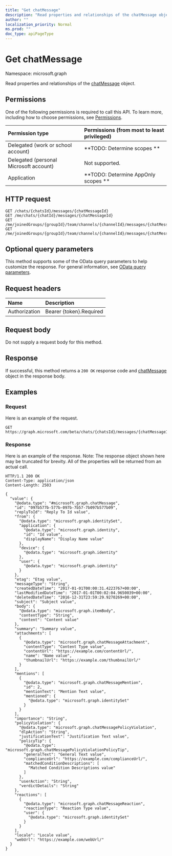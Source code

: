 ```yaml
---
title: "Get chatMessage"
description: "Read properties and relationships of the chatMessage object."
author: ""
localization_priority: Normal
ms.prod: ""
doc_type: apiPageType
---
```


# Get chatMessage

Namespace: microsoft.graph

Read properties and relationships of the [chatMessage](../resources/chatmessage.md) object.

## Permissions
One of the following permissions is required to call this API. To learn more, including how to choose permissions, see [Permissions](/concepts/permissions-reference.md).

|Permission type|Permissions (from most to least privileged)|
|:---|:---|
|Delegated (work or school account)|**TODO: Determine scopes **|
|Delegated (personal Microsoft account)|Not supported.|
|Application|**TODO: Determine AppOnly scopes **|

## HTTP request
<!-- {
  "blockType": "ignored"
}
-->
``` http
GET /chats/{chatsId}/messages/{chatMessageId}
GET /me/chats/{chatId}/messages/{chatMessageId}
GET /me/joinedGroups/{groupId}/team/channels/{channelId}/messages/{chatMessageId}
GET /me/joinedGroups/{groupId}/team/channels/{channelId}/messages/{chatMessageId}/replies/{chatMessageId}
```

## Optional query parameters
This method supports some of the OData query parameters to help customize the response. For general information, see [OData query parameters](/graph/query-parameters).

## Request headers
|Name|Description|
|:---|:---|
|Authorization|Bearer {token}.Required|

## Request body
Do not supply a request body for this method.

## Response
If successful, this method returns a `200 OK` response code and [chatMessage](../resources/chatmessage.md) object in the response body.

## Examples

### Request
Here is an example of the request.
<!-- {
  "blockType": "request",
  "name": "get_chatmessage"
}
-->
``` http
GET https://graph.microsoft.com/beta/chats/{chatsId}/messages/{chatMessageId}
```

### Response
Here is an example of the response. Note: The response object shown here may be truncated for brevity. All of the properties will be returned from an actual call.
<!-- {
  "blockType": "response",
  "truncated": true,
  "@odata.type": "microsoft.graph.chatMessage"
}
-->
``` http
HTTP/1.1 200 OK
Content-Type: application/json
Content-Length: 2503

{
  "value": {
    "@odata.type": "#microsoft.graph.chatMessage",
    "id": "097b577b-577b-097b-7b57-7b097b577b09",
    "replyToId": "Reply To Id value",
    "from": {
      "@odata.type": "microsoft.graph.identitySet",
      "application": {
        "@odata.type": "microsoft.graph.identity",
        "id": "Id value",
        "displayName": "Display Name value"
      },
      "device": {
        "@odata.type": "microsoft.graph.identity"
      },
      "user": {
        "@odata.type": "microsoft.graph.identity"
      }
    },
    "etag": "Etag value",
    "messageType": "String",
    "createdDateTime": "2017-01-01T00:00:31.4223767+00:00",
    "lastModifiedDateTime": "2017-01-01T00:02:04.9650039+00:00",
    "deletedDateTime": "2016-12-31T23:59:29.9270269+00:00",
    "subject": "Subject value",
    "body": {
      "@odata.type": "microsoft.graph.itemBody",
      "contentType": "String",
      "content": "Content value"
    },
    "summary": "Summary value",
    "attachments": [
      {
        "@odata.type": "microsoft.graph.chatMessageAttachment",
        "contentType": "Content Type value",
        "contentUrl": "https://example.com/contentUrl/",
        "name": "Name value",
        "thumbnailUrl": "https://example.com/thumbnailUrl/"
      }
    ],
    "mentions": [
      {
        "@odata.type": "microsoft.graph.chatMessageMention",
        "id": 2,
        "mentionText": "Mention Text value",
        "mentioned": {
          "@odata.type": "microsoft.graph.identitySet"
        }
      }
    ],
    "importance": "String",
    "policyViolation": {
      "@odata.type": "microsoft.graph.chatMessagePolicyViolation",
      "dlpAction": "String",
      "justificationText": "Justification Text value",
      "policyTip": {
        "@odata.type": "microsoft.graph.chatMessagePolicyViolationPolicyTip",
        "generalText": "General Text value",
        "complianceUrl": "https://example.com/complianceUrl/",
        "matchedConditionDescriptions": [
          "Matched Condition Descriptions value"
        ]
      },
      "userAction": "String",
      "verdictDetails": "String"
    },
    "reactions": [
      {
        "@odata.type": "microsoft.graph.chatMessageReaction",
        "reactionType": "Reaction Type value",
        "user": {
          "@odata.type": "microsoft.graph.identitySet"
        }
      }
    ],
    "locale": "Locale value",
    "webUrl": "https://example.com/webUrl/"
  }
}
```

